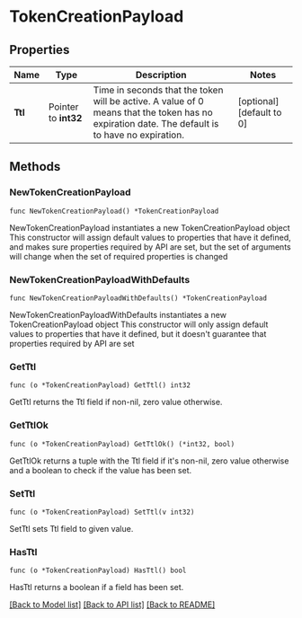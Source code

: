 # TokenCreationPayload

## Properties

Name | Type | Description | Notes
------------ | ------------- | ------------- | -------------
**Ttl** | Pointer to **int32** | Time in seconds that the token will be active. A value of 0 means that the token has no expiration date. The default is to have no expiration. | [optional] [default to 0]

## Methods

### NewTokenCreationPayload

`func NewTokenCreationPayload() *TokenCreationPayload`

NewTokenCreationPayload instantiates a new TokenCreationPayload object
This constructor will assign default values to properties that have it defined,
and makes sure properties required by API are set, but the set of arguments
will change when the set of required properties is changed

### NewTokenCreationPayloadWithDefaults

`func NewTokenCreationPayloadWithDefaults() *TokenCreationPayload`

NewTokenCreationPayloadWithDefaults instantiates a new TokenCreationPayload object
This constructor will only assign default values to properties that have it defined,
but it doesn't guarantee that properties required by API are set

### GetTtl

`func (o *TokenCreationPayload) GetTtl() int32`

GetTtl returns the Ttl field if non-nil, zero value otherwise.

### GetTtlOk

`func (o *TokenCreationPayload) GetTtlOk() (*int32, bool)`

GetTtlOk returns a tuple with the Ttl field if it's non-nil, zero value otherwise
and a boolean to check if the value has been set.

### SetTtl

`func (o *TokenCreationPayload) SetTtl(v int32)`

SetTtl sets Ttl field to given value.

### HasTtl

`func (o *TokenCreationPayload) HasTtl() bool`

HasTtl returns a boolean if a field has been set.


[[Back to Model list]](../README.md#documentation-for-models) [[Back to API list]](../README.md#documentation-for-api-endpoints) [[Back to README]](../README.md)


